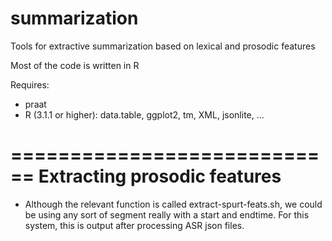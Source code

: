 summarization
=============

Tools for extractive summarization based on lexical and prosodic features

Most of the code is written in R

Requires: 
- praat
- R (3.1.1 or higher): data.table, ggplot2, tm, XML, jsonlite, ...

============================
Extracting prosodic features 
============================

* Although the relevant function is called extract-spurt-feats.sh, we 
could be using any sort of segment really with a start and endtime.  For this
system, this is output after processing ASR json files. 


